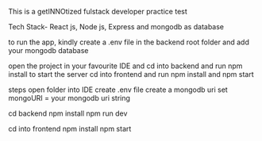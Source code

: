 This is a getINNOtized fulstack developer practice test

Tech Stack- React js, Node js, Express and mongodb as database

to run the app, kindly create a .env file in the backend root folder and add your mongodb database

open the project in your favourite IDE and cd into backend and run npm install to start the server
cd into frontend and run npm install and npm start

steps
open folder into IDE
create .env file
create a mongodb uri
set mongoURI = your mongodb uri string

cd backend
npm install
npm run dev

cd into frontend
npm install
npm start